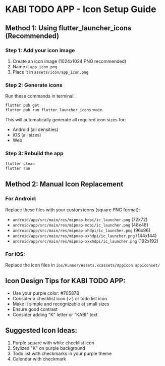 # KABI TODO APP - Icon Setup Guide

## Method 1: Using flutter_launcher_icons (Recommended)

### Step 1: Add your icon image
1. Create an icon image (1024x1024 PNG recommended)
2. Name it `app_icon.png`
3. Place it in `assets/icon/app_icon.png`

### Step 2: Generate icons
Run these commands in terminal:
```bash
flutter pub get
flutter pub run flutter_launcher_icons:main
```

This will automatically generate all required icon sizes for:
- Android (all densities)
- iOS (all sizes)
- Web

### Step 3: Rebuild the app
```bash
flutter clean
flutter run
```

## Method 2: Manual Icon Replacement

### For Android:
Replace these files with your custom icons (square PNG format):
- `android/app/src/main/res/mipmap-hdpi/ic_launcher.png` (72x72)
- `android/app/src/main/res/mipmap-mdpi/ic_launcher.png` (48x48)
- `android/app/src/main/res/mipmap-xhdpi/ic_launcher.png` (96x96)
- `android/app/src/main/res/mipmap-xxhdpi/ic_launcher.png` (144x144)
- `android/app/src/main/res/mipmap-xxxhdpi/ic_launcher.png` (192x192)

### For iOS:
Replace the icon files in `ios/Runner/Assets.xcassets/AppIcon.appiconset/`

## Icon Design Tips for KABI TODO APP:
- Use your purple color: #70587B
- Consider a checklist icon (✓) or todo list icon
- Make it simple and recognizable at small sizes
- Ensure good contrast
- Consider adding "K" letter or "KABI" text

## Suggested Icon Ideas:
1. Purple square with white checklist icon
2. Stylized "K" on purple background
3. Todo list with checkmarks in your purple theme
4. Calendar with checkmark
